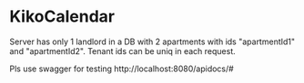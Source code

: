 # KikoCalendar

Server has only 1 landlord in a DB with 2 apartments with ids "apartmentId1" and "apartmentId2". 
Tenant ids can be uniq in each request.

Pls use swagger for testing http://localhost:8080/apidocs/#